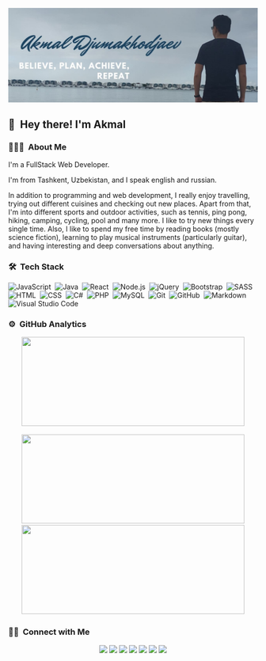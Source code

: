 ![Akmal Djumakhodjaev's Banner](https://raw.githubusercontent.com/akmaldju/akmaldju/master/images/mybanner.jpg)

## 👋 &nbsp;Hey there! I'm Akmal

### 👨🏻‍💻 &nbsp;About Me

I'm a FullStack Web Developer.

I'm from Tashkent, Uzbekistan, and I speak english and russian.

In addition to programming and web development, I really enjoy travelling, trying out different cuisines and checking out new places.
Apart from that, I'm into different sports and outdoor activities, such as tennis, ping pong, hiking, camping, cycling, pool and many more. I like to try new things every single time.
Also, I like to spend my free time by reading books (mostly science fiction), learning to play musical instruments (particularly guitar), and having interesting and deep conversations about anything.

### 🛠 &nbsp;Tech Stack

![JavaScript](https://img.shields.io/badge/-JavaScript-05122A?style=flat&logo=javascript)&nbsp;
![Java](https://img.shields.io/badge/-Java-05122A?style=flat&logo=Java&logoColor=FFA518)&nbsp;
![React](https://img.shields.io/badge/-React-05122A?style=flat&logo=react)&nbsp;
![Node.js](https://img.shields.io/badge/-Node.js-05122A?style=flat&logo=node.js)&nbsp;
![jQuery](https://img.shields.io/badge/-jQuery-05122A?style=flat&logo=jquery)&nbsp;
![Bootstrap](https://img.shields.io/badge/-Bootstrap-05122A?style=flat&logo=bootstrap&logoColor=563D7C)&nbsp;
![SASS](https://img.shields.io/badge/-SASS-05122A?style=flat&logo=sass)&nbsp;
![HTML](https://img.shields.io/badge/-HTML-05122A?style=flat&logo=HTML5)&nbsp;
![CSS](https://img.shields.io/badge/-CSS-05122A?style=flat&logo=CSS3&logoColor=1572B6)&nbsp;
![C#](https://img.shields.io/badge/-C%20Sharp-05122A?style=flat&logo=C#&logoColor=A8B9CC)&nbsp;
![PHP](https://img.shields.io/badge/-PHP-05122A?style=flat&logo=php)&nbsp;
![MySQL](https://img.shields.io/badge/-MySQL-05122A?style=flat&logo=mysql)&nbsp;
![Git](https://img.shields.io/badge/-Git-05122A?style=flat&logo=git)&nbsp;
![GitHub](https://img.shields.io/badge/-GitHub-05122A?style=flat&logo=github)&nbsp;
![Markdown](https://img.shields.io/badge/-Markdown-05122A?style=flat&logo=markdown)&nbsp;
![Visual Studio Code](https://img.shields.io/badge/-Visual%20Studio%20Code-05122A?style=flat&logo=visual-studio-code&logoColor=007ACC)  

### ⚙️ &nbsp;GitHub Analytics

<p align="center">
<a href="https://github.com/akmaldju">
  <img height="180" width="450" src="https://github-readme-stats-eight-theta.vercel.app/api?username=akmaldju&show_icons=true&theme=algolia&include_all_commits=true&count_private=true&hide=contribs"/>
</a>
</p>

<p align="center">
<a href="https://github.com/akmaldju">
  <img height="180" width="450" src="https://github-readme-stats-eight-theta.vercel.app/api/top-langs/?username=akmaldju&layout=compact&langs_count=8&theme=algolia&hide=html"/>
  <img height="180" width="450" src="https://github-readme-streak-stats.herokuapp.com/?user=akmaldju&theme=tokyonight"/>
</a>
</p>

### 🤝🏻 &nbsp;Connect with Me

<p align="center">
<a href="https://akmal.now.sh"><img src="https://img.shields.io/badge/-Akmal%20Djumakhodjaev-3423A6?style=flat&logo=Google-Chrome&logoColor=white"/></a>
<a href="https://facebook.com/akmal.djumakhodjaev"><img src="https://img.shields.io/badge/-Facebook-1877F2?style=flat&logo=Facebook&logoColor=white"/></a>
<a href="https://linkedin.com/in/akmal-djumakhodjaev/"><img src="https://img.shields.io/badge/-LinkedIn-0077B5?style=flat&logo=Linkedin&logoColor=white"/></a>
<a href="mailto:akmal070597@gmail.com"><img src="https://img.shields.io/badge/-Email-D14836?style=flat&logo=Gmail&logoColor=white"/></a>
<a href="https://www.instagram.com/akmaldju"><img src="https://img.shields.io/badge/-Instagram-E4405F?style=flat&logo=Instagram&logoColor=white"/></a>
<a href="skype:akmaldju?userinfo"><img src="https://img.shields.io/badge/-Skype-BD081C?style=flat&logo=Skype&logoColor=white"/></a>
<a href="https://t.me/akmal_djumakhodjaev"><img src="https://img.shields.io/badge/-Telegram-1769FF?style=flat&logo=Telegram&logoColor=white"/></a>
</p>
